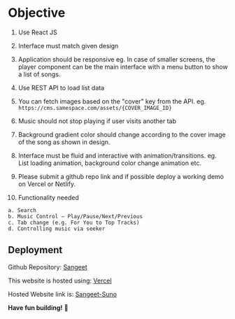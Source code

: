 # Objective

1. Use React JS

2. Interface must match given design

3. Application should be responsive eg. In case of smaller screens, the player component can be the main interface with a menu button to show a list of songs.

4. Use REST API to load list data

5. You can fetch images based on the "cover" key from the API. eg.
   `https://cms.samespace.com/assets/{COVER_IMAGE_ID}`

6. Music should not stop playing if user visits another tab

7. Background gradient color should change according to the cover image of the song as shown in design.

8. Interface must be fluid and interactive with animation/transitions. eg. List loading animation, background color change animation etc.

9. Please submit a github repo link and if possible deploy a working demo on Vercel or Netlify.

10. Functionality needed

```
a. Search
b. Music Control — Play/Pause/Next/Previous
c. Tab change (e.g. For You to Top Tracks)
d. Controlling music via seeker
```

## Deployment

Github Repository: [Sangeet](https://github.com/HarshTondak/Sangeet)

This website is hosted using: [Vercel](https://www.vercel.com/)

Hosted Website link is: [Sangeet-Suno](https://sangeet-suno.vercel.app/)

**Have fun building!** 🚀
